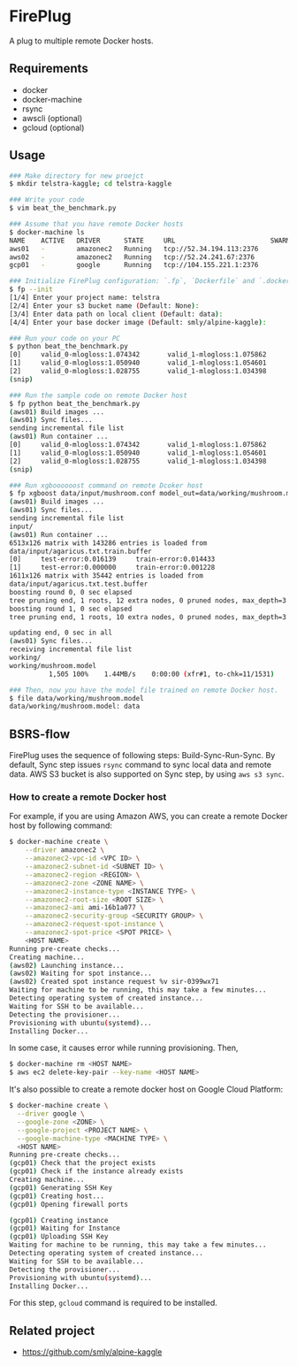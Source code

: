 # FirePlug

A plug to multiple remote Docker hosts.

## Requirements

* docker
* docker-machine
* rsync
* awscli (optional)
* gcloud (optional)

## Usage

```bash
### Make directory for new proejct
$ mkdir telstra-kaggle; cd telstra-kaggle

### Write your code
$ vim beat_the_benchmark.py

### Assume that you have remote Docker hosts
$ docker-machine ls
NAME    ACTIVE   DRIVER      STATE     URL                        SWARM   DOCKER    ERRORS
aws01   -        amazonec2   Running   tcp://52.34.194.113:2376           v1.10.2
aws02   -        amazonec2   Running   tcp://52.24.241.67:2376            v1.10.2
gcp01   -        google      Running   tcp://104.155.221.1:2376           v1.10.2

### Initialize FirePlug configuration: `.fp`, `Dockerfile` and `.dockerignore` are generated.
$ fp --init
[1/4] Enter your project name: telstra
[2/4] Enter your s3 bucket name (Default: None):
[3/4] Enter data path on local client (Default: data):
[4/4] Enter your base docker image (Default: smly/alpine-kaggle):

### Run your code on your PC
$ python beat_the_benchmark.py
[0]     valid_0-mlogloss:1.074342       valid_1-mlogloss:1.075862
[1]     valid_0-mlogloss:1.050940       valid_1-mlogloss:1.054601
[2]     valid_0-mlogloss:1.028755       valid_1-mlogloss:1.034398
(snip)

### Run the sample code on remote Docker host
$ fp python beat_the_benchmark.py
(aws01) Build images ...
(aws01) Sync files...
sending incremental file list
(aws01) Run container ...
[0]     valid_0-mlogloss:1.074342       valid_1-mlogloss:1.075862
[1]     valid_0-mlogloss:1.050940       valid_1-mlogloss:1.054601
[2]     valid_0-mlogloss:1.028755       valid_1-mlogloss:1.034398
(snip)

### Run xgboooooost command on remote Dcoker host
$ fp xgboost data/input/mushroom.conf model_out=data/working/mushroom.model
(aws01) Build images ...
(aws01) Sync files...
sending incremental file list
input/
(aws01) Run container ...
6513x126 matrix with 143286 entries is loaded from
data/input/agaricus.txt.train.buffer
[0]     test-error:0.016139     train-error:0.014433
[1]     test-error:0.000000     train-error:0.001228
1611x126 matrix with 35442 entries is loaded from
data/input/agaricus.txt.test.buffer
boosting round 0, 0 sec elapsed
tree pruning end, 1 roots, 12 extra nodes, 0 pruned nodes, max_depth=3
boosting round 1, 0 sec elapsed
tree pruning end, 1 roots, 10 extra nodes, 0 pruned nodes, max_depth=3

updating end, 0 sec in all
(aws01) Sync files...
receiving incremental file list
working/
working/mushroom.model
          1,505 100%    1.44MB/s    0:00:00 (xfr#1, to-chk=11/1531)

### Then, now you have the model file trained on remote Docker host.
$ file data/working/mushroom.model
data/working/mushroom.model: data
```

## BSRS-flow

FirePlug uses the sequence of following steps: Build-Sync-Run-Sync.
By default, Sync step issues `rsync` command to sync local data and remote data.
AWS S3 bucket is also supported on Sync step, by using `aws s3 sync`.

### How to create a remote Docker host

For example, if you are using Amazon AWS, you can create a remote Docker host by following command:

```bash
$ docker-machine create \
    --driver amazonec2 \
    --amazonec2-vpc-id <VPC ID> \
    --amazonec2-subnet-id <SUBNET ID> \
    --amazonec2-region <REGION> \
    --amazonec2-zone <ZONE NAME> \
    --amazonec2-instance-type <INSTANCE TYPE> \
    --amazonec2-root-size <ROOT SIZE> \
    --amazonec2-ami ami-16b1a077 \
    --amazonec2-security-group <SECURITY GROUP> \
    --amazonec2-request-spot-instance \
    --amazonec2-spot-price <SPOT PRICE> \
    <HOST NAME>
Running pre-create checks...
Creating machine...
(aws02) Launching instance...
(aws02) Waiting for spot instance...
(aws02) Created spot instance request %v sir-0399wx71
Waiting for machine to be running, this may take a few minutes...
Detecting operating system of created instance...
Waiting for SSH to be available...
Detecting the provisioner...
Provisioning with ubuntu(systemd)...
Installing Docker...
```

In some case, it causes error while running provisioning. Then,

```bash
$ docker-machine rm <HOST NAME>
$ aws ec2 delete-key-pair --key-name <HOST NAME>
```

It's also possible to create a remote docker host on Google Cloud Platform:

```bash
$ docker-machine create \
  --driver google \
  --google-zone <ZONE> \
  --google-project <PROJECT NAME> \
  --google-machine-type <MACHINE TYPE> \
  <HOST NAME>
Running pre-create checks...
(gcp01) Check that the project exists
(gcp01) Check if the instance already exists
Creating machine...
(gcp01) Generating SSH Key
(gcp01) Creating host...
(gcp01) Opening firewall ports

(gcp01) Creating instance
(gcp01) Waiting for Instance
(gcp01) Uploading SSH Key
Waiting for machine to be running, this may take a few minutes...
Detecting operating system of created instance...
Waiting for SSH to be available...
Detecting the provisioner...
Provisioning with ubuntu(systemd)...
Installing Docker...
```

For this step, `gcloud` command is required to be installed.

## Related project

* https://github.com/smly/alpine-kaggle
